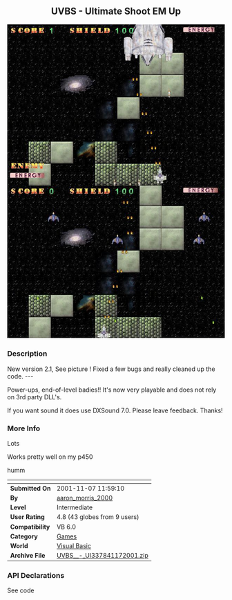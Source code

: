 ﻿<div align="center">

## UVBS  \- Ultimate Shoot EM Up

<img src="PIC20011171238343376.jpg">
</div>

### Description

New version 2.1, See picture ! Fixed a few bugs and really cleaned up the code. ---

Power-ups, end-of-level badies!! It's now very playable and does not rely on 3rd party DLL's.

If you want sound it does use DXSound 7.0. Please leave feedback. Thanks!
 
### More Info
 
Lots

Works pretty well on my p450

humm


<span>             |<span>
---                |---
**Submitted On**   |2001-11-07 11:59:10
**By**             |[aaron\_morris\_2000](https://github.com/Planet-Source-Code/PSCIndex/blob/master/ByAuthor/aaron-morris-2000.md)
**Level**          |Intermediate
**User Rating**    |4.8 (43 globes from 9 users)
**Compatibility**  |VB 6\.0
**Category**       |[Games](https://github.com/Planet-Source-Code/PSCIndex/blob/master/ByCategory/games__1-38.md)
**World**          |[Visual Basic](https://github.com/Planet-Source-Code/PSCIndex/blob/master/ByWorld/visual-basic.md)
**Archive File**   |[UVBS\_\_\-\_Ul337841172001\.zip](https://github.com/Planet-Source-Code/aaron-morris-2000-uvbs-ultimate-shoot-em-up__1-28684/archive/master.zip)

### API Declarations

See code





